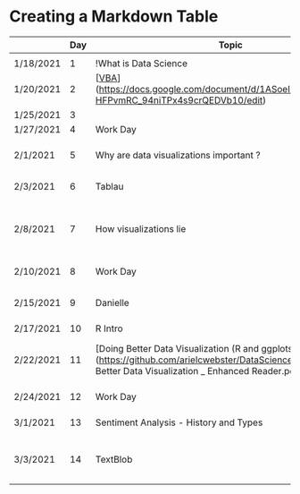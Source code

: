 # Creating a Markdown Table #

|            | Day  | Topic                                                                                        | Due                                                  |                                                      |
|------------|------|----------------------------------------------------------------------------------------------|------------------------------------------------------|------------------------------------------------------|
|            |      |                                                                                              |                                                      |                                                      |
| 1/18/2021  | 1    | !What is Data Science                                                                        |                                                      |                                                      |
| 1/20/2021  | 2    | [[VBA](https://docs.google.com/document/d/1ASoeI5CjFgyQTBm-HFPvmRC_94niTPx4s9crQEDVb10/edit)](https://docs.google.com/document/d/1ASoeI5CjFgyQTBm-HFPvmRC_94niTPx4s9crQEDVb10/edit) | [HW1 - Excel](https://docs.google.com/document/d/1g8eOYNe9sDmrstRgvFRZBskxjaIaD7Za4lFXSgPPkVw/edit) |                                                      |
| 1/25/2021  | 3    |                                                                                              |                                                      |
| 1/27/2021  | 4    | Work Day                                                                                     | [HW2 - VBA](https://docs.google.com/document/d/1bTkmUon_Kq6_DupNw2Szh-T4rFGqzeA2aIIBy7m1yhk/edit) |                                                      |
| 2/1/2021   | 5    | Why are data visualizations important ?                                                      | [Reading Due - Florence Nightengale](https://docs.google.com/forms/d/1FBgScIpV9Vpa-jb1nlWuoCqOxFE7v5SmQtacpFHpIq8/edit) |                                                      |
| 2/3/2021   | 6    | Tablau                                                                                       | [COVID Risk Calculator](https://www.nytimes.com/2021/12/30/style/covid-risk-calculator.html) |                                                      |
| 2/8/2021   | 7    | How visualizations lie                                                                       | [Reading Due - Differnet Kinds of Data Visualization](https://github.com/arielcwebster/DataScience/blob/main/visualdatacommunication.pdf) |                                                      |
| 2/10/2021  | 8    | Work Day                                                                                     | [HW 3 - Tablau](https://docs.google.com/document/d/1bta4t39rpvl-kXgO2pmZPGypWnYyBbiyzCPek9kxv9E/edit) |                                                      |
| 2/15/2021  | 9    | Danielle                                                                                     | Reading Due - How Charts Lie                         |                                                      |
| 2/17/2021  | 10   | R Intro                                                                                      |                                                      |                                                      |
| 2/22/2021  | 11   | [Doing Better Data Visualization (R and ggplots tutorisl)](https://github.com/arielcwebster/DataScience/blob/main/Doing Better Data Visualization _ Enhanced Reader.pdf) | [Why Data is good for governments to provide](https://www.theguardian.com/local-government-network/2013/oct/21/open-data-us-san-francisco) |                                                      |
| 2/24/2021  | 12   | Work Day                                                                                     | [HW 4 - ggplots](https://docs.google.com/document/u/0/d/1TXkdIoYaQrT3uLCqSY_RbHr2jYbZPsTP4KwXppt2sN0/edit) |                                                      |
| 3/1/2021   | 13   | Sentiment Analysis - History and Types                                                       | Data Annonymity                                      | [https://www.science.org/doi/10.1126/science.1256297](https://www.science.org/doi/10.1126/science.1256297) |
| 3/3/2021   | 14   | TextBlob                                                                                     | [Reading Due - How to un annonymize data](https://www.theguardian.com/technology/2019/jul/23/anonymised-data-never-be-anonymous-enough-study-finds) | [Why Big Data Helps Science](https://gigaom.com/2011/11/08/for-science-big-data-is-the-microscope-of-the-21st-century/) |


